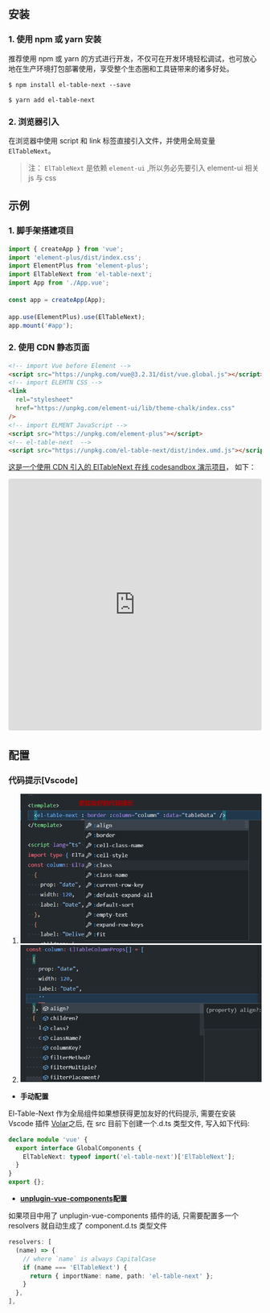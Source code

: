 ## 安装

### 1. 使用 npm 或 yarn 安装

推荐使用 npm 或 yarn 的方式进行开发，不仅可在开发环境轻松调试，也可放心地在生产环境打包部署使用，享受整个生态圈和工具链带来的诸多好处。

```shell
$ npm install el-table-next --save
```

```shell
$ yarn add el-table-next
```

### 2. 浏览器引入

在浏览器中使用 script 和 link 标签直接引入文件，并使用全局变量 `ElTableNext`。

> 注： `ElTableNext` 是依赖 `element-ui` ,所以务必先要引入 element-ui 相关 js 与 css

## 示例

### 1. 脚手架搭建项目

```javascript
import { createApp } from 'vue';
import 'element-plus/dist/index.css';
import ElementPlus from 'element-plus';
import ElTableNext from 'el-table-next';
import App from './App.vue';

const app = createApp(App);

app.use(ElementPlus).use(ElTableNext);
app.mount('#app');
```

### 2. 使用 CDN 静态页面

```html
<!-- import Vue before Element -->
<script src="https://unpkg.com/vue@3.2.31/dist/vue.global.js"></script>
<!-- import ELEMTN CSS -->
<link
  rel="stylesheet"
  href="https://unpkg.com/element-ui/lib/theme-chalk/index.css"
/>
<!-- import ELMENT JavaScript -->
<script src="https://unpkg.com/element-plus"></script>
<!-- el-table-next  -->
<script src="https://unpkg.com/el-table-next/dist/index.umd.js"></script>
```

[这是一个使用 CDN 引入的 ElTableNext 在线 codesandbox 演示项目](https://codesandbox.io/embed/flamboyant-estrela-udtq3h?fontsize=14&hidenavigation=1&theme=dark)， 如下：

<iframe src="https://codesandbox.io/embed/flamboyant-estrela-udtq3h?fontsize=14&hidenavigation=1&theme=dark"
     style="width:100%; height:500px; border:0; border-radius: 4px; overflow:hidden;"
     title="flamboyant-estrela-udtq3h"
     allow="accelerometer; ambient-light-sensor; camera; encrypted-media; geolocation; gyroscope; hid; microphone; midi; payment; usb; vr; xr-spatial-tracking"
     sandbox="allow-forms allow-modals allow-popups allow-presentation allow-same-origin allow-scripts"
   ></iframe>

## 配置

### 代码提示[Vscode]

1. ![](../.vitepress/img/snippets.png)
2. ![](../.vitepress/img/snippets2.png)

- **手动配置**

El-Table-Next 作为全局组件如果想获得更加友好的代码提示, 需要在安装 Vscode 插件 [Volar](https://marketplace.visualstudio.com/items?itemName=johnsoncodehk.volar)之后, 在 src 目前下创建一个.d.ts 类型文件, 写入如下代码:

```typescript
declare module 'vue' {
  export interface GlobalComponents {
    ElTableNext: typeof import('el-table-next')['ElTableNext'];
  }
}
export {};
```

- **[unplugin-vue-components](https://github.com/antfu/unplugin-vue-components)配置**

如果项目中用了 unplugin-vue-components 插件的话, 只需要配置多一个 resolvers 就自动生成了 component.d.ts 类型文件

```ts
resolvers: [
  (name) => {
    // where `name` is always CapitalCase
    if (name === 'ElTableNext') {
      return { importName: name, path: 'el-table-next' };
    }
  },
],
```

